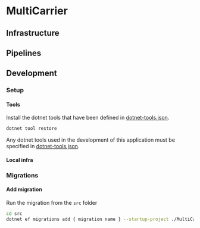 # MultiCarrier
## Infrastructure

## Pipelines

## Development
### Setup
#### Tools
Install the dotnet tools that have been defined in [dotnet-tools.json](./config/dotnet-tools.json).
```bash
dotnet tool restore
```
Any dotnet tools used in the development of this application must be specified in [dotnet-tools.json](./config/dotnet-tools.json).

#### Local infra

### Migrations
#### Add migration
Run the migration from the `src` folder
```bash
cd src
dotnet ef migrations add { migration name } --startup-project ./MultiCarrier.Database.Migrator --project ./MultiCarrier.Database
```
